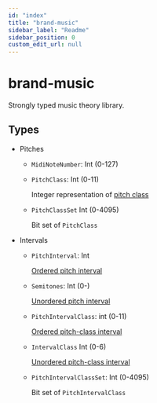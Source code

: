 ```yaml
---
id: "index"
title: "brand-music"
sidebar_label: "Readme"
sidebar_position: 0
custom_edit_url: null
---
```


# brand-music

Strongly typed music theory library.

## Types

- Pitches

  - `MidiNoteNumber`: Int (0-127)

  - `PitchClass`: Int (0-11)

    Integer representation of [pitch class](https://en.wikipedia.org/wiki/Pitch_class)

  - `PitchClassSet` Int (0-4095)

    Bit set of `PitchClass`

- Intervals

  - `PitchInterval`: Int

    [Ordered pitch interval](https://en.wikipedia.org/wiki/Pitch_interval#Ordered_Pitch_Interval)

  - `Semitones`: Int (0-)

    [Unordered pitch interval](https://en.wikipedia.org/wiki/Pitch_interval#Unordered_Pitch_Interval)

  - `PitchIntervalClass`: int (0-11)

    [Ordered pitch-class interval](<https://en.wikipedia.org/wiki/Pitch_interval#Ordered_pitch-class_intervals_('pitch_interval_class;_PIC')>)

  - `IntervalClass` Int (0-6)

    [Unordered pitch-class interval](<https://en.wikipedia.org/wiki/Pitch_interval#Unordered_pitch-class_intervals_('interval_class;_IC')>)

  - `PitchIntervalClassSet`: Int (0-4095)

    Bit set of `PitchIntervalClass`
